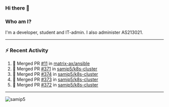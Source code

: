 ### Hi there 👋

### Who am I?
I'm a developer, student and IT-admin. I also administer AS213021.

---
### :zap: Recent Activity
<!--START_SECTION:activity-->
1. 🎉 Merged PR [#11](https://github.com/matrix-ax/ansible/pull/11) in [matrix-ax/ansible](https://github.com/matrix-ax/ansible)
2. 🎉 Merged PR [#371](https://github.com/samip5/k8s-cluster/pull/371) in [samip5/k8s-cluster](https://github.com/samip5/k8s-cluster)
3. 🎉 Merged PR [#374](https://github.com/samip5/k8s-cluster/pull/374) in [samip5/k8s-cluster](https://github.com/samip5/k8s-cluster)
4. 🎉 Merged PR [#373](https://github.com/samip5/k8s-cluster/pull/373) in [samip5/k8s-cluster](https://github.com/samip5/k8s-cluster)
5. 🎉 Merged PR [#372](https://github.com/samip5/k8s-cluster/pull/372) in [samip5/k8s-cluster](https://github.com/samip5/k8s-cluster)
<!--END_SECTION:activity-->
---

<img align="center" src="https://github-readme-stats.vercel.app/api?username=samip5&show_icons=true" alt="samip5" />
